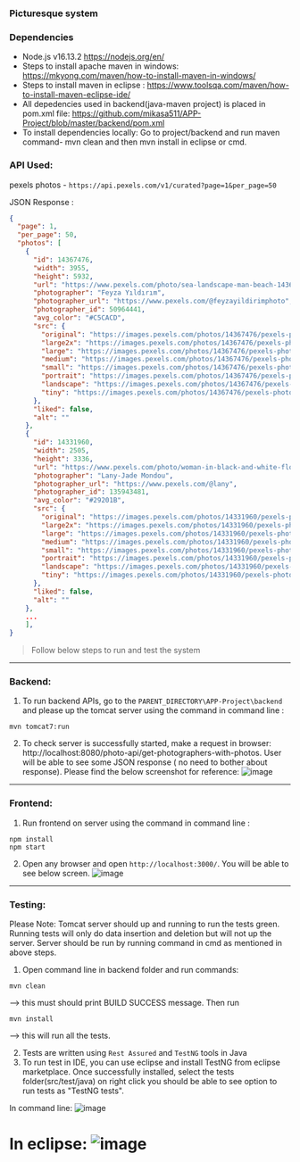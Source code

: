 ### Picturesque system



### Dependencies
- Node.js v16.13.2 https://nodejs.org/en/
- Steps to install apache maven in windows: https://mkyong.com/maven/how-to-install-maven-in-windows/
- Steps to install maven in eclipse : https://www.toolsqa.com/maven/how-to-install-maven-eclipse-ide/
- All depedencies used in backend(java-maven project) is placed in pom.xml file: https://github.com/mikasa511/APP-Project/blob/master/backend/pom.xml
- To install dependencies locally: Go to project/backend and run maven command- mvn clean and then mvn install in eclipse or cmd. 


### API Used:
pexels photos - `https://api.pexels.com/v1/curated?page=1&per_page=50`

JSON Response : 
```json
{
  "page": 1,
  "per_page": 50,
  "photos": [
    {
      "id": 14367476,
      "width": 3955,
      "height": 5932,
      "url": "https://www.pexels.com/photo/sea-landscape-man-beach-14367476/",
      "photographer": "Feyza Yıldırım",
      "photographer_url": "https://www.pexels.com/@feyzayildirimphoto",
      "photographer_id": 50964441,
      "avg_color": "#C5CACD",
      "src": {
        "original": "https://images.pexels.com/photos/14367476/pexels-photo-14367476.jpeg",
        "large2x": "https://images.pexels.com/photos/14367476/pexels-photo-14367476.jpeg?auto=compress&cs=tinysrgb&dpr=2&h=650&w=940",
        "large": "https://images.pexels.com/photos/14367476/pexels-photo-14367476.jpeg?auto=compress&cs=tinysrgb&h=650&w=940",
        "medium": "https://images.pexels.com/photos/14367476/pexels-photo-14367476.jpeg?auto=compress&cs=tinysrgb&h=350",
        "small": "https://images.pexels.com/photos/14367476/pexels-photo-14367476.jpeg?auto=compress&cs=tinysrgb&h=130",
        "portrait": "https://images.pexels.com/photos/14367476/pexels-photo-14367476.jpeg?auto=compress&cs=tinysrgb&fit=crop&h=1200&w=800",
        "landscape": "https://images.pexels.com/photos/14367476/pexels-photo-14367476.jpeg?auto=compress&cs=tinysrgb&fit=crop&h=627&w=1200",
        "tiny": "https://images.pexels.com/photos/14367476/pexels-photo-14367476.jpeg?auto=compress&cs=tinysrgb&dpr=1&fit=crop&h=200&w=280"
      },
      "liked": false,
      "alt": ""
    },
    {
      "id": 14331960,
      "width": 2505,
      "height": 3336,
      "url": "https://www.pexels.com/photo/woman-in-black-and-white-floral-long-sleeve-shirt-14331960/",
      "photographer": "Lany-Jade Mondou",
      "photographer_url": "https://www.pexels.com/@lany",
      "photographer_id": 135943481,
      "avg_color": "#29201B",
      "src": {
        "original": "https://images.pexels.com/photos/14331960/pexels-photo-14331960.jpeg",
        "large2x": "https://images.pexels.com/photos/14331960/pexels-photo-14331960.jpeg?auto=compress&cs=tinysrgb&dpr=2&h=650&w=940",
        "large": "https://images.pexels.com/photos/14331960/pexels-photo-14331960.jpeg?auto=compress&cs=tinysrgb&h=650&w=940",
        "medium": "https://images.pexels.com/photos/14331960/pexels-photo-14331960.jpeg?auto=compress&cs=tinysrgb&h=350",
        "small": "https://images.pexels.com/photos/14331960/pexels-photo-14331960.jpeg?auto=compress&cs=tinysrgb&h=130",
        "portrait": "https://images.pexels.com/photos/14331960/pexels-photo-14331960.jpeg?auto=compress&cs=tinysrgb&fit=crop&h=1200&w=800",
        "landscape": "https://images.pexels.com/photos/14331960/pexels-photo-14331960.jpeg?auto=compress&cs=tinysrgb&fit=crop&h=627&w=1200",
        "tiny": "https://images.pexels.com/photos/14331960/pexels-photo-14331960.jpeg?auto=compress&cs=tinysrgb&dpr=1&fit=crop&h=200&w=280"
      },
      "liked": false,
      "alt": ""
    },
    ...
    ],
}
```

> Follow below steps to run and test the system

---
### Backend:

1. To run backend APIs, go to the ```PARENT_DIRECTORY\APP-Project\backend``` and please up the tomcat server using the command in command line : 
```
mvn tomcat7:run
```

2. To check server is successfully started, make a request in browser: http://localhost:8080/photo-api/get-photographers-with-photos. User will be able to see some JSON response ( no need to bother about response). Please find the below screenshot for reference:
![image](https://user-images.githubusercontent.com/52369694/201550615-fab31c92-b3d9-4a44-9080-9899a1bedcb9.png)

---
### Frontend:
1. Run frontend on server using the command in command line :
```
npm install
npm start
```
2. Open any browser and open ```http://localhost:3000/```. You will be able to see below screen.
![image](https://user-images.githubusercontent.com/116931930/201552113-47e78f49-4164-4e2c-9ee2-aa78a78eb994.png)

---
### Testing:
Please Note: Tomcat server should up and running to run the tests green. Running tests will only do data insertion and deletion but will not up the server.
Server should be run by running command in cmd as mentioned in above steps.

1. Open command line in backend folder and run commands: 
```
mvn clean
```
--> this must should print BUILD SUCCESS message. Then run 
```
mvn install
```
--> this will run all the tests.

2. Tests are written using `Rest Assured` and `TestNG` tools in Java
3. To run test in IDE, you can use eclipse and install TestNG from eclipse marketplace. Once successfully installed, select the tests folder(src/test/java) on right click you should be able to see option to run tests as "TestNG tests".

In command line:
![image](https://user-images.githubusercontent.com/52369694/201550845-ff327544-dd37-479f-8e98-8c4e826e50a0.png)

In eclipse:
![image](https://user-images.githubusercontent.com/52369694/201550933-3a77cbed-ab85-4ad7-a7a4-31b8364d6e42.png)
=======
